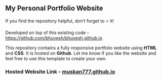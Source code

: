 ## My Personal Portfolio Website

If you find the repository helpful, don’t forget to ⭐ it!

Developed on top of this existing code - https://github.com/bhuvesh/bhuvesh.github.io

This repository contains a fully responsive portfolio website using **HTML** and **CSS**. It is hosted on **Github**. Let me know if you like the website and feel free to use this template to create your own.

### Hosted Website Link - [**muskan777.github.io**](https://muskan777.github.io/)
